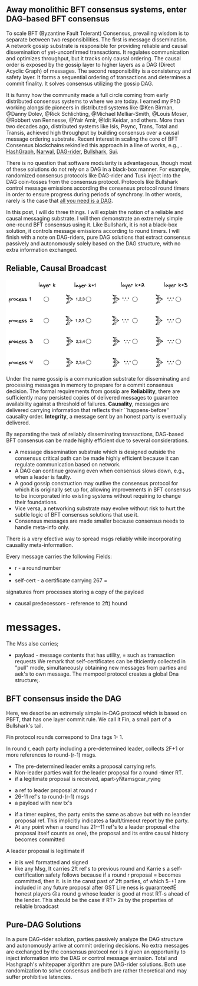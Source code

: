 ## Away monolithic BFT consensus systems, enter DAG-based BFT consensus

To scale BFT (Byzantine Fault Tolerant) Consensus, prevailing wisdom is to
separate between two responsibilities. The first is message dissemination. A network gossip 
substrate is responsible for providing reliable and causal dissemination of yet-unconfirmed transactions. 
It regulates communication and optimizes throughput, but it tracks only causal ordering. The causal order is exposed by the gossip layer to higher layers as a DAG (Direct Acyclic Graph) of messages.
The second responsibility is a consistency and safety layer. 
It forms a sequential ordering of transactions and determines a commit finality. It solves consensus utilizing the gossip DAG.

It is funny how the community made a full circle coming from early distributed consensus systems 
to where we are today. 
I earned my PhD working alongside pioneers in distributed systems like @Ken Birman, @Danny Dolev, @Rick Schlichting, @Michael Melliar-Smith, @Louis Moser, @Robbert van Rennesse, @Yair Amir, @Idit Keidar, and others. More than two decades ago, distributed systems like Isis, Psync, Trans, Total and Transis, 
achieved high throughput by building consensus over a causal message ordering substrate.
Recent interest in scaling the core of BFT Consensus blockchains rekindled this approach in a line of works, e.g., . 
[HashGraph](https://hedera.com/hh_whitepaper_v2.1-20200815.pdf),
[Narwal](),
[DAG-rider](),
[Bullshark](https://arxiv.org/abs/2201.05677"),
[Sui](). 

There is no question that software modularity is advantageous, though
most of these solutions do not rely on a DAG in a black-box manner. 
For example, randomized consensus protocols like DAG-rider and Tusk inject into the DAG coin-tosses from the consensus protocol. Protocols like Bullshark control message emissions according the consensus protocol round timers in order to ensure progress during periods of synchrony. 
In other words, rarely is the case that [all you need is a DAG](https://arxiv.org/abs/2102.08325).

In this post, I will do three things. I will explain the notion of a reliable and causal messaging substrate. I will then demonstrate an extremely simple one-round BFT consensus using it. Like Bullshark, it is not a black-box solution, it controls message emissions according to round timers. I will finish with a note on DAG-riders, pure DAG solutions that extract consensus passively and autonomously solely based on the DAG structure, with no extra information exchanged.


## Reliable, Causal Broadcast 

<img src="/images/FIN/basic-DAG.png" width="500" style="float:center"  />

Under the name gossip is a communication substrate for disseminating and processing messages in memory to prepare for a commit consensus decision. 
The formal requirements from gossip are **Reliability**, 
there are sufficiently many persisted copies of delivered messages to guarantee availability against a threshold of failures. **Causality**, messages are delivered carrying information that reflects their ``happens-before'' causality order. **Integrity**, a message sent by an honest party is eventually delivered.

By separating the task of reliably disseminating transactions, 
DAG-based BFT consensus can be made highly efficient due to several considerations.

* A message dissemination substrate which is designed outside the consensus critical path can be made
highly efficient because it can regulate communication
based on network. 
* A DAG can continue growing even when consensus slows down, e.g., when a leader is faulty.
* A good gossip construction may outlive the consensus protocol for
which it is originally set up for, allowing improvements
in BFT consensus to be incorporated into existing systems without requiring to change their foundations.
* Vice versa, a networking substrate may evolve without risk to hurt the subtle logic of BFT
consensus solutions that use it.
* Consensus messages are made smaller because consensus needs to handle meta-info only. 

There is a very efective way to spread msgs reliably while incorporating causality meta-information.

Every message carries the following Fields:
- r - a round number
-
- self-cert - a certificate carrying 267
=

signatures from processes storing a
copy of the payload
- causal predecessors - reference to 2ft) hound
# messages.
The Mss also carries;
- payload - message contents that has utility,
=
such as transaction requests
We remark that self-certificates can be tlticiently
collected in "pull" mode, simultaneously obtaining
new messages from parties and aek's to own message.
The mempool protocol creates a global Dna structure;.

## BFT consensus inside the DAG 

Here, we describe an extremely simple in-DAG protocol which is based on PBFT, that has one layer commit rule.
We call it Fin, a small part of a Bullshark's tail.

Fin protocol rounds correspond to Dna tags 1- 1.

In round r, each party including a pre-determined
leader, collects 2F+1 or more references to round-(r-1) msgs.

* The pre-determined leader emits a proposal carrying refs.
* Non-leader parties wait for the leader proposal
for a round -timer RT.
* if a legitimate proposal is received,
apart-yÑtamsgcar_rying
- a ref to leader proposal at round r
- 26-11 ref's to round-(r-1) msgs
- a payload with new tx's
* if a timer expires, the party emits the
same as above but with no
leander proposal ref. This implicitly indicates
a fault/timeout report by the party.
* At any point when a round has 21--11 ref's
to a leader proposal <the proposal itself counts as
one), the proposal and its entire causal history
becomes committed

A leader proposal is legitimate if
* it is well formatted and signed
* like any Msg, It carries 2ft ref's to previous
round and Karrie s a self-certification
safety follows because if a round r proposal
=
becomes committed, then it. is in the canst
past of 2ft parties, of which 5-+1 are included
in any future proposal
after GST
Lire ness is guarantee#É honest players
😐a round g whose leader is good
at most RT-s ahead of the lender.
This should be the case if RT> 2s by the
properties of reliable broadcast

## Pure-DAG Solutions

In a pure DAG-rider solution, parties passively analyze the DAG structure and autonomously arrive at commit ordering decisions. 
No extra messages are exchanged by the consensus protocol nor is it given an opportunity to inject information into the DAG or control message emission. 
Total and Hashgraph's whitepaper algorithm are pure DAG-rider solutions. Both use randomization to solve consensus and both are rather theoretical and may suffer prohibitive latencies.



